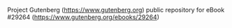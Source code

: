Project Gutenberg (https://www.gutenberg.org) public repository for eBook #29264 (https://www.gutenberg.org/ebooks/29264)
